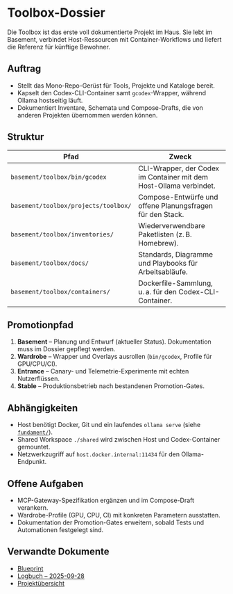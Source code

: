 # Toolbox-Dossier

Die Toolbox ist das erste voll dokumentierte Projekt im Haus. Sie lebt im
Basement, verbindet Host-Ressourcen mit Container-Workflows und liefert die
Referenz für künftige Bewohner.

## Auftrag
- Stellt das Mono-Repo-Gerüst für Tools, Projekte und Kataloge bereit.
- Kapselt den Codex-CLI-Container samt `gcodex`-Wrapper, während Ollama
  hostseitig läuft.
- Dokumentiert Inventare, Schemata und Compose-Drafts, die von anderen Projekten
  übernommen werden können.

## Struktur
| Pfad | Zweck |
|------|-------|
| `basement/toolbox/bin/gcodex` | CLI-Wrapper, der Codex im Container mit dem Host-Ollama verbindet. |
| `basement/toolbox/projects/toolbox/` | Compose-Entwürfe und offene Planungsfragen für den Stack. |
| `basement/toolbox/inventories/` | Wiederverwendbare Paketlisten (z. B. Homebrew). |
| `basement/toolbox/docs/` | Standards, Diagramme und Playbooks für Arbeitsabläufe. |
| `basement/toolbox/containers/` | Dockerfile-Sammlung, u. a. für den Codex-CLI-Container. |

## Promotionpfad
1. **Basement** – Planung und Entwurf (aktueller Status). Dokumentation muss im
   Dossier gepflegt werden.
2. **Wardrobe** – Wrapper und Overlays ausrollen (`bin/gcodex`, Profile für GPU/CPU/CI).
3. **Entrance** – Canary- und Telemetrie-Experimente mit echten Nutzerflüssen.
4. **Stable** – Produktionsbetrieb nach bestandenen Promotion-Gates.

## Abhängigkeiten
- Host benötigt Docker, Git und ein laufendes `ollama serve` (siehe
  [`fundament/`](../../fundament/)).
- Shared Workspace `./shared` wird zwischen Host und Codex-Container gemountet.
- Netzwerkzugriff auf `host.docker.internal:11434` für den Ollama-Endpunkt.

## Offene Aufgaben
- MCP-Gateway-Spezifikation ergänzen und im Compose-Draft verankern.
- Wardrobe-Profile (GPU, CPU, CI) mit konkreten Parametern ausstatten.
- Dokumentation der Promotion-Gates erweitern, sobald Tests und Automationen
  festgelegt sind.

## Verwandte Dokumente
- [Blueprint](../house/blueprint.md)
- [Logbuch – 2025-09-28](../logbook/2025-09-28.md)
- [Projektübersicht](README.md)
